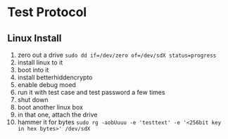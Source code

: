 # Test Protocol
## Linux Install
1. zero out a drive `sudo dd if=/dev/zero of=/dev/sdX status=progress`
2. install linux to it
3. boot into it
4. install betterhiddencrypto
5. enable debug moed
6. run it with test case and test password a few times
7. shut down
8. boot another linux box
9. in that one, attach the drive
10. hammer it for bytes `sudo rg -aobUuuu -e 'testtext' -e '<256bit key in hex bytes>' /dev/sdX`